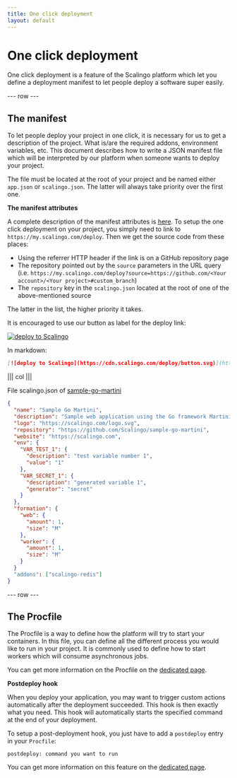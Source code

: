 ```yaml
---
title: One click deployment
layout: default
---
```


# One click deployment

One click deployment is a feature of the Scalingo platform which let you define
a deployment manifest to let people deploy a software super easily.

--- row ---

## The manifest

To let people deploy your project in one click, it is necessary for us
to get a description of the project. What is/are the required addons, environment
variables, etc. This document describes how to write a JSON manifest file which
will be interpreted by our platform when someone wants to deploy your project.

The file must be located at the root of your project and be named either `app.json`
or `scalingo.json`. The latter will always take priority over the first one.

**The manifest attributes**

A complete description of the manifest attributes is [here](/scalingo-json-schema).
To setup the one click deployment on your project, you simply need to link
to `https://my.scalingo.com/deploy`. Then we get the source code from these
places:

- Using the referrer HTTP header if the link is on a GitHub repository page
- The repository pointed out by the `source` parameters in the URL query (i.e. `https://my.scalingo.com/deploy?source=https://github.com/<Your account>/<Your project>#custom_branch`)
- The `repository` key in the `scalingo.json` located at the root of one of the above-mentioned source

The latter in the list, the higher priority it takes.

It is encouraged to use our button as label for the deploy link:

[![deploy to Scalingo](https://cdn.scalingo.com/deploy/button.svg)](https://my.scalingo.com/deploy?source=https://github.com/Scalingo/sample-go-martini)

In markdown:

```markdown
[![deploy to Scalingo](https://cdn.scalingo.com/deploy/button.svg)](https://my.scalingo.com/deploy?source=https://github.com/Scalingo/sample-go-martini)
```

||| col |||

File scalingo.json of [sample-go-martini](https://github.com/Scalingo/sample-go-martini)

```json
{
  "name": "Sample Go Martini",
  "description": "Sample web application using the Go framework Martini",
  "logo": "https://scalingo.com/logo.svg",
  "repository": "https://github.com/Scalingo/sample-go-martini",
  "website": "https://scalingo.com",
  "env": {
    "VAR_TEST_1": {
      "description": "test variable number 1",
      "value": "1"
    },
    "VAR_SECRET_1": {
      "description": "generated variable 1",
      "generator": "secret"
    }
  },
  "formation": {
    "web": {
      "amount": 1,
      "size": "M"
    },
    "worker": {
      "amount": 1,
      "size": "M"
    }
  }
  "addons": ["scalingo-redis"]
}
```
--- row ---

## The Procfile

The Procfile is a way to define how the platform will try to start your
containers. In this file, you can define all the different process you would
like to run in your project. It is commonly used to define how to start workers
which will consume asynchronous jobs.

You can get more information on the Procfile on the [dedicated
page](https://doc.scalingo.com/platform/app/procfile).

**Postdeploy hook**

When you deploy your application, you may want to trigger custom actions
automatically after the deployment succeeded. This hook is then exactly what
you need. This hook will automatically starts the specified command at the end
of your deployment.

To setup a post-deployment hook, you just have to add a `postdeploy` entry in
your `Procfile`:

```
postdeploy: command you want to run
```

You can get more information on this feature on the [dedicated
page](https://doc.scalingo.com/platform/app/postdeploy-hook).
